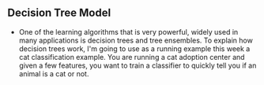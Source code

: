 ## Decision Tree Model

- One of the learning algorithms that is very powerful, widely used in many applications is decision trees and tree ensembles. To explain how decision trees work, I'm going to use as a running example this week a cat classification example. You are running a cat adoption center and given a few features, you want to train a classifier to quickly tell you if an animal is a cat or not.

  
